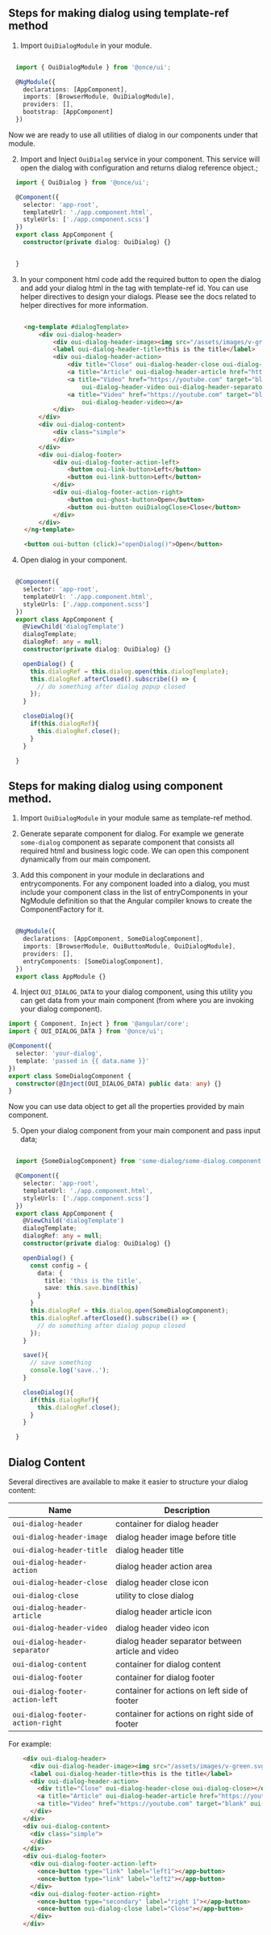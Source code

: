

## Steps for making dialog using template-ref method 

1. Import `OuiDialogModule` in your module.

```typescript

  import { OuiDialogModule } from '@once/ui';

  @NgModule({
    declarations: [AppComponent],
    imports: [BrowserModule, OuiDialogModule],
    providers: [],
    bootstrap: [AppComponent]
  })

```
Now we are ready to use all utilities of dialog in our components under that module.

2. Import and Inject `OuiDialog` service in your component. This service will open the dialog with configuration and returns
   dialog reference object.;

```typescript
  import { OuiDialog } from '@once/ui';

  @Component({
    selector: 'app-root',
    templateUrl: './app.component.html',
    styleUrls: ['./app.component.scss']
  })
  export class AppComponent {
    constructor(private dialog: OuiDialog) {}


  }

```

3. In your component html code add the required button to open the dialog and add your dialog html in the <ng-template> tag      with template-ref id.
   You can use helper directives to design your dialogs. Please see the docs related to helper directives for more information.

   ```html

    <ng-template #dialogTemplate>
        <div oui-dialog-header>
            <div oui-dialog-header-image><img src="/assets/images/v-green.svg" /></div>
            <label oui-dialog-header-title>this is the title</label>
            <div oui-dialog-header-action>
                <div title="Close" oui-dialog-header-close oui-dialog-close></div>
                <a title="Article" oui-dialog-header-article href="https://youtube.com" target="blank"></a>
                <a title="Video" href="https://youtube.com" target="blank"
                    oui-dialog-header-video oui-dialog-header-separator></a>
                <a title="Video" href="https://youtube.com" target="blank"
                    oui-dialog-header-video></a>
            </div>
        </div>
        <div oui-dialog-content>
            <div class="simple">
            </div>
        </div>
        <div oui-dialog-footer>
            <div oui-dialog-footer-action-left>
                <button oui-link-button>Left</button>
                <button oui-link-button>Left</button>
            </div>
            <div oui-dialog-footer-action-right>
                <button oui-ghost-button>Open</button>
                <button oui-button ouiDialogClose>Close</button>
            </div>
        </div>
    </ng-template>

    <button oui-button (click)="openDialog()">Open</button>
   ```

4. Open dialog in your component.

```typescript

  @Component({
    selector: 'app-root',
    templateUrl: './app.component.html',
    styleUrls: ['./app.component.scss']
  })
  export class AppComponent {
    @ViewChild('dialogTemplate')
    dialogTemplate;
    dialogRef: any = null;
    constructor(private dialog: OuiDialog) {}

    openDialog() {
      this.dialogRef = this.dialog.open(this.dialogTemplate);
      this.dialogRef.afterClosed().subscribe(() => {
        // do something after dialog popup closed
      });
    }

    closeDialog(){
      if(this.dialogRef){
        this.dialogRef.close();
      }
    }

  }

```


## Steps for making dialog using component method.

1. Import `OuiDialogModule` in your module same as template-ref method.

2. Generate separate component for dialog. For example we generate `some-dialog` component as separate component that consists
   all required html and business logic code. We can open this component dynamically from our main component.

3. Add this component in your module in declarations and entrycomponents. 
  For any component loaded into a dialog, you must include your component class in the list of entryComponents in your NgModule definition so that the Angular compiler knows to create the ComponentFactory for it.

```typescript

  @NgModule({
    declarations: [AppComponent, SomeDialogComponent],
    imports: [BrowserModule, OuiButtonModule, OuiDialogModule],
    providers: [],
    entryComponents: [SomeDialogComponent],
  })
  export class AppModule {}

```
4. Inject `OUI_DIALOG_DATA` to your dialog component, using this utility you can get data from your main component (from where you are invoking your dialog component).

```typescript
import { Component, Inject } from '@angular/core';
import { OUI_DIALOG_DATA } from '@once/ui';

@Component({
  selector: 'your-dialog',
  template: 'passed in {{ data.name }}'
})
export class SomeDialogComponent {
  constructor(@Inject(OUI_DIALOG_DATA) public data: any) {}
}
```

Now you can use data object to get all the properties provided by main component.


5. Open your dialog component from your main component and pass input data;


```typescript

  import {SomeDialogComponent} from 'some-dialog/some-dialog.component.ts'

  @Component({
    selector: 'app-root',
    templateUrl: './app.component.html',
    styleUrls: ['./app.component.scss']
  })
  export class AppComponent {
    @ViewChild('dialogTemplate')
    dialogTemplate;
    dialogRef: any = null;
    constructor(private dialog: OuiDialog) {}

    openDialog() {
      const config = {
        data: {
          title: 'this is the title',
          save: this.save.bind(this)
        }
      }
      this.dialogRef = this.dialog.open(SomeDialogComponent);
      this.dialogRef.afterClosed().subscribe(() => {
        // do something after dialog popup closed
      });
    }

    save(){
      // save something
      console.log('save..');
    }

    closeDialog(){
      if(this.dialogRef){
        this.dialogRef.close();
      }
    }

  }

```


## Dialog Content

Several directives are available to make it easier to structure your dialog content:

| **Name**                        | **Description**                                            |
| -----------------------------   | ---------------------------------------------------------- |
| `oui-dialog-header`             | container for dialog header                                |
| `oui-dialog-header-image`       | dialog header image before title                           |
| `oui-dialog-header-title`       | dialog header title                                        |
| `oui-dialog-header-action`      | dialog header action area                                  |
| `oui-dialog-header-close`       | dialog header close icon                                   |
| `oui-dialog-close`              | utility to close dialog                                    |
| `oui-dialog-header-article`     | dialog header article icon                                 |
| `oui-dialog-header-video`       | dialog header video icon                                   |
| `oui-dialog-header-separator`   | dialog header separator between article and video          |
| `oui-dialog-content`            | container for dialog content                               |
| `oui-dialog-footer`             | container for dialog footer                                |
| `oui-dialog-footer-action-left` | container for actions on left side of footer               |
| `oui-dialog-footer-action-right`| container for actions on right side of footer              |


For example:

```html
    <div oui-dialog-header>
      <div oui-dialog-header-image><img src="/assets/images/v-green.svg"/></div>
      <label oui-dialog-header-title>this is the title</label>
      <div oui-dialog-header-action>
        <div title="Close" oui-dialog-header-close oui-dialog-close></div>
        <a title="Article" oui-dialog-header-article href="https://youtube.com" target="blank"></a>
        <a title="Video" href="https://youtube.com" target="blank" oui-dialog-header-video oui-dialog-header-separator></a>
      </div>
    </div>
    <div oui-dialog-content>
      <div class="simple">
      </div>
    </div>
    <div oui-dialog-footer>
      <div oui-dialog-footer-action-left>
        <once-button type="link" label="left1"></app-button>
        <once-button type="link" label="left2"></app-button>
      </div>
      <div oui-dialog-footer-action-right>
        <once-button type="secondary" label="right 1"></app-button>
        <once-button oui-dialog-close label="Close"></app-button>
      </div>
    </div>

```